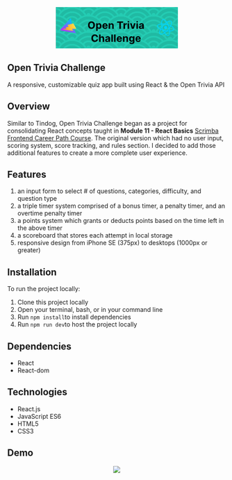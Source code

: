 
<div  align="center">
<img src="/images/logo.png">
</div>

## Open Trivia Challenge 
 A responsive, customizable quiz app built using React & the Open Trivia API


## Overview 
Similar to Tindog, Open Trivia Challenge began as a project for consolidating React concepts taught in **Module 11 - React Basics** [Scrimba Frontend Career Path Course](https://scrimba.com/learn/frontend). 
The original version which had no user input, scoring system, score tracking, and rules section. I decided to add those additional features to create a more complete user experience.   

## Features
1) an input form to select # of questions, categories, difficulty, and question type
2) a triple timer system comprised of a bonus timer, a penalty timer, and an overtime penalty timer
3) a points system which grants or deducts points based on the time left in the above timer
4) a scoreboard that stores each attempt in local storage
5) responsive design from iPhone SE (375px) to desktops (1000px or greater)  


## Installation
To run the project locally: 
1. Clone this project locally
2. Open your terminal, bash, or in your command line
3. Run `npm install`to install dependencies
4. Run `npm run dev`to host the project locally

## Dependencies
- React
- React-dom

## Technologies
- React.js
- JavaScript ES6
- HTML5
- CSS3

## Demo
<div  align="center">
<img src="/images/demo.gif" height=600px>
</div>
 